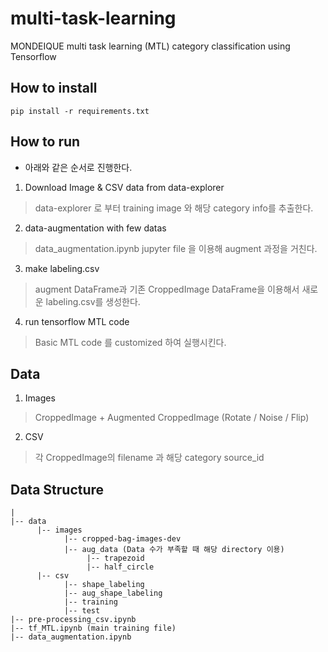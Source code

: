 # multi-task-learning
MONDEIQUE multi task learning (MTL) category classification using Tensorflow

## How to install 
```
pip install -r requirements.txt
```
## How to run
- 아래와 같은 순서로 진행한다.
1. Download Image & CSV data from data-explorer
> data-explorer 로 부터 training image 와 해당 category info를 추출한다. 
2. data-augmentation with few datas
> data_augmentation.ipynb jupyter file 을 이용해 augment 과정을 거친다. 
3. make labeling.csv
> augment DataFrame과 기존 CroppedImage DataFrame을 이용해서 새로운 labeling.csv를 생성한다.
4. run tensorflow MTL code
> Basic MTL code 를 customized 하여 실행시킨다. 

## Data
1. Images
> CroppedImage + Augmented CroppedImage (Rotate / Noise / Flip)
2. CSV
> 각 CroppedImage의 filename 과 해당 category source_id
## Data Structure
```
|
|-- data
      |-- images
            |-- cropped-bag-images-dev
            |-- aug_data (Data 수가 부족할 때 해당 directory 이용)
                 |-- trapezoid
                 |-- half_circle
      |-- csv
            |-- shape_labeling
            |-- aug_shape_labeling 
            |-- training
            |-- test
|-- pre-processing_csv.ipynb
|-- tf_MTL.ipynb (main training file)
|-- data_augmentation.ipynb 
```
